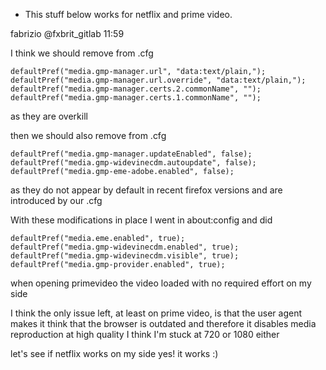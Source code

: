 * This stuff below works for netflix and prime video.

fabrizio @fxbrit_gitlab 11:59


I think we should remove from .cfg

    defaultPref("media.gmp-manager.url", "data:text/plain,");
    defaultPref("media.gmp-manager.url.override", "data:text/plain,");
    defaultPref("media.gmp-manager.certs.2.commonName", "");
    defaultPref("media.gmp-manager.certs.1.commonName", "");
as they are overkill

then we should also remove from .cfg

    defaultPref("media.gmp-manager.updateEnabled", false);
    defaultPref("media.gmp-widevinecdm.autoupdate", false);
    defaultPref("media.gmp-eme-adobe.enabled", false);

as they do not appear by default in recent firefox versions and are introduced by our .cfg

With these modifications in place I went in about:config and did

    defaultPref("media.eme.enabled", true);
    defaultPref("media.gmp-widevinecdm.enabled", true);
    defaultPref("media.gmp-widevinecdm.visible", true);
    defaultPref("media.gmp-provider.enabled", true);

when opening primevideo the video loaded with no required effort on my side

I think the only issue left, at least on prime video, is that the user agent makes it think that the browser is outdated and therefore it disables media reproduction at high quality
I think I'm stuck at 720 or 1080 either

let's see if netflix works on my side
yes! it works :)
